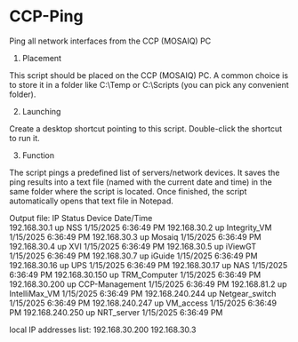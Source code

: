 # CCP-Ping
Ping all network interfaces from the CCP (MOSAIQ) PC

1. Placement

This script should be placed on the CCP (MOSAIQ) PC.
A common choice is to store it in a folder like C:\Temp or C:\Scripts (you can pick any convenient folder).

2. Launching

Create a desktop shortcut pointing to this script.
Double-click the shortcut to run it.

3. Function

The script pings a predefined list of servers/network devices.
It saves the ping results into a text file (named with the current date and time) in the same folder where the script is located.
Once finished, the script automatically opens that text file in Notepad.

Output file:
IP                Status  Device            Date/Time           
192.168.30.1      up      NSS               1/15/2025 6:36:49 PM
192.168.30.2      up      Integrity_VM      1/15/2025 6:36:49 PM
192.168.30.3      up      Mosaiq            1/15/2025 6:36:49 PM
192.168.30.4      up      XVI               1/15/2025 6:36:49 PM
192.168.30.5      up      iViewGT           1/15/2025 6:36:49 PM
192.168.30.7      up      iGuide            1/15/2025 6:36:49 PM
192.168.30.16     up      UPS               1/15/2025 6:36:49 PM
192.168.30.17     up      NAS               1/15/2025 6:36:49 PM
192.168.30.150    up      TRM_Computer      1/15/2025 6:36:49 PM
192.168.30.200    up      CCP-Management    1/15/2025 6:36:49 PM
192.168.81.2      up      IntelliMax_VM     1/15/2025 6:36:49 PM
192.168.240.244   up      Netgear_switch    1/15/2025 6:36:49 PM
192.168.240.247   up      VM_access         1/15/2025 6:36:49 PM
192.168.240.250   up      NRT_server        1/15/2025 6:36:49 PM

local IP addresses list:
192.168.30.200
192.168.30.3

